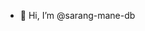 - 👋 Hi, I’m @sarang-mane-db

<!---
sarang-mane-db/sarang-mane-db is a ✨ special ✨ repository because its `README.md` (this file) appears on your GitHub profile.
You can click the Preview link to take a look at your changes.
--->
